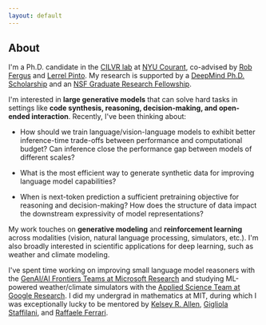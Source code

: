 ```yaml
---
layout: default
---
```

## About

I'm a Ph.D. candidate in the [CILVR lab](https://wp.nyu.edu/cilvr/) at [NYU Courant](https://cims.nyu.edu/dynamic/), co-advised by [Rob Fergus](https://cs.nyu.edu/~fergus/pmwiki/pmwiki.php) and [Lerrel Pinto](https://www.lerrelpinto.com/). My research is supported by a [DeepMind Ph.D. Scholarship](https://www.deepmind.com/scholarships) and an [NSF Graduate Research Fellowship](https://www.nsfgrfp.org/resources/about-grfp/).

I'm interested in **large generative models** that can solve hard tasks in settings like **code synthesis, reasoning, decision-making, and open-ended interaction**. Recently, I've been thinking about:

* How should we train language/vision-language models to exhibit better inference-time trade-offs between performance and computational budget? Can inference close the performance gap between models of different scales?

* What is the most efficient way to generate synthetic data for improving language model capabilities?

* When is next-token prediction a sufficient pretraining objective for reasoning and decision-making? How does the structure of data impact the downstream expressivity of model representations?

My work touches on **generative modeling** and **reinforcement learning** across modalities (vision, natural language processing, simulators, etc.). I'm also broadly interested in scientific applications for deep learning, such as weather and climate modeling.

I've spent time working on improving small language model reasoners with the [GenAI/AI Frontiers Teams at Microsoft Research](https://www.microsoft.com/en-us/research/theme/machine-learning-ai-nyc/) and studying ML-powered weather/climate simulators with the [Applied Science Team at Google Research](https://research.google/teams/applied-science/). I did my undergrad in mathematics at MIT, during which I was exceptionally lucky to be mentored by [Kelsey R. Allen](https://k-r-allen.github.io/), [Gigliola Staffilani](https://math.mit.edu/~gigliola/), and [Raffaele Ferrari](http://ferrari.mit.edu/about/).
